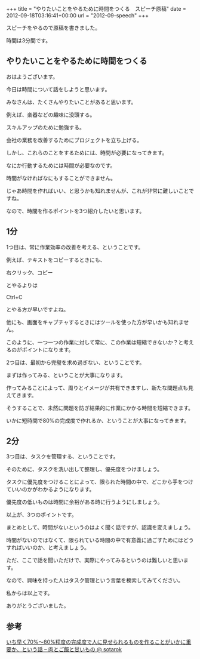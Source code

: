 +++
title = "やりたいことをやるために時間をつくる　スピーチ原稿"
date = 2012-09-18T03:16:41+00:00
url = "2012-09-speech"
+++

スピーチをやるので原稿を書きました。 

時間は3分間です。 

## やりたいことをやるために時間をつくる

おはようございます。 

今日は時間について話をしようと思います。 

みなさんは、たくさんやりたいことがあると思います。

例えば、楽器などの趣味に没頭する。 

スキルアップのために勉強する。 

会社の業務を改善するためにプロジェクトを立ち上げる。 

しかし、これらのことをするためには、時間が必要になってきます。

なにか行動するためには時間が必要なのです。 

時間がなければなにもすることができません。 

じゃあ時間を作ればいい、と思うかも知れませんが、これが非常に難しいことですね。

なので、時間を作るポイントを3つ紹介したいと思います。 

## 1分

1つ目は、常に作業効率の改善を考える、ということです。

例えば、テキストをコピーするときにも、 

右クリック、コピー 

とやるよりは 

Ctrl+C 

とやる方が早いですよね。 

他にも、画面をキャプチャするときにはツールを使った方が早いかも知れません。 

このように、一つ一つの作業に対して常に、この作業は短縮できないか？と考えるのがポイントになります。 

2つ目は、最初から完璧を求め過ぎない、ということです。

まずは作ってみる、ということが大事になります。 

作ってみることによって、周りとイメージが共有できますし、新たな問題点も見えてきます。 

そうすることで、未然に問題を防ぎ結果的に作業にかかる時間を短縮できます。 

いかに短時間で80%の完成度で作れるか、ということが大事になってきます。 

## 2分

3つ目は、タスクを管理する、ということです。

そのために、タスクを洗い出して整理し、優先度をつけましょう。 

タスクに優先度をつけることによって、限られた時間の中で、どこから手をつけていいのかがわかるようになります。 

優先度の低いものは時間に余裕がある時に行うようにしましょう。 

以上が、3つのポイントです。

まとめとして、時間がないというのはよく聞く話ですが、認識を変えましょう。 

時間がないのではなくて、限られている時間の中で有意義に過ごすためにはどうすればいいのか、と考えましょう。 

ただ、ここで話を聞いただけで、実際にやってみるというのは難しいと思います。

なので、興味を持った人はタスク管理という言葉を検索してみてください。 

私からは以上です。

ありがとうございました。 

## 参考

[いち早く70%～80%程度の完成度で人に見せられるものを作ることがいかに重要か、という話 &#8211; 肉とご飯と甘いもの @ sotarok](http://d.hatena.ne.jp/sotarok/20120105/1325698126)
